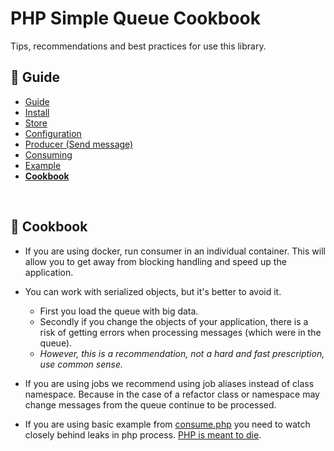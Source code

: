 PHP Simple Queue Cookbook
=========================

Tips, recommendations and best practices for use this library.


## :book: Guide

* [Guide](./README.md)
* [Install](./install.md)
* [Store](./store.md)
* [Configuration](./configuration.md)
* [Producer (Send message)](./producer.md)
* [Consuming](./consuming.md)
* [Example](./example.md)
* **[Cookbook](./cookbook.md)**

<br>


## :page_facing_up: Cookbook

- If you are using docker, run consumer in an individual container. This will allow you to get away from blocking handling and speed up the application.

- You can work with serialized objects, but it's better to avoid it. 
    - First you load the queue with big data.
    - Secondly if you change the objects of your application, there is a risk of getting errors when processing messages (which were in the queue).
    - *However, this is a recommendation, not a hard and fast prescription, use common sense.*
    
- If you are using jobs we recommend using job aliases instead of class namespace. Because in the case of a refactor class or namespace may change messages from the queue continue to be processed.

- If you are using basic example from [consume.php](../../example/consume.php) you need to watch closely behind leaks in php process. [PHP is meant to die](https://software-gunslinger.tumblr.com/post/47131406821/php-is-meant-to-die).